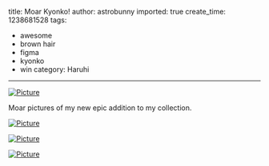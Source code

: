 title: Moar Kyonko!
author: astrobunny
imported: true
create_time: 1238681528
tags:
- awesome
- brown hair
- figma
- kyonko
- win
category: Haruhi
---
 [![](wp-uploads/2009/04/wpid-100-5241-500x375.jpg "Picture")](/images/wp-uploads/2009/04/wpid-100-5241.jpg)  
  
Moar pictures of my new epic addition to my collection.  
<!--more-->  
 [![](wp-uploads/2009/04/wpid-100-5244-500x375.jpg "Picture")](/images/wp-uploads/2009/04/wpid-100-5244.jpg)  
  
 [![](wp-uploads/2009/04/wpid-100-5249-500x375.jpg "Picture")](/images/wp-uploads/2009/04/wpid-100-5249.jpg)  
  
 [![](wp-uploads/2009/04/wpid-piano-500x375.jpg "Picture")](/images/wp-uploads/2009/04/wpid-piano.jpg)